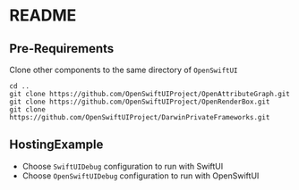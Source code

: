 # README

## Pre-Requirements

Clone other components to the same directory of `OpenSwiftUI`

```shell
cd ..
git clone https://github.com/OpenSwiftUIProject/OpenAttributeGraph.git
git clone https://github.com/OpenSwiftUIProject/OpenRenderBox.git 
git clone https://github.com/OpenSwiftUIProject/DarwinPrivateFrameworks.git 
```

## HostingExample

- Choose `SwiftUIDebug` configuration to run with SwiftUI
- Choose `OpenSwiftUIDebug` configuration to run with OpenSwiftUI
